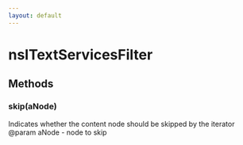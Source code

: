 ```yaml
---
layout: default
---
```


# nsITextServicesFilter #

## Methods ##

### skip(aNode) ###
  
Indicates whether the content node should be skipped by the iterator  
 @param aNode - node to skip  
  
